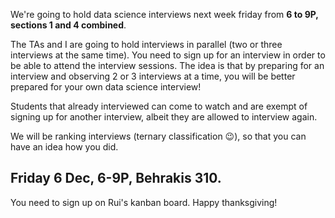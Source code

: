 We're going to hold data science interviews next week friday from **6 to 9P, sections 1 and 4 combined**.

The TAs and I are going to hold interviews in parallel (two or three  interviews at the same time). You need to sign up for an interview in order to be able to attend the interview sessions. The idea is that by preparing for an interview and observing 2 or 3 interviews at a time, you will be better prepared for your own data science interview!

Students that already interviewed can come to watch and are exempt of signing up for another interview, albeit they are allowed to interview again.

We will be ranking interviews (ternary classification 😉), so that you can have an idea how you did.


## Friday 6 Dec, 6-9P, Behrakis 310.
You need to sign up on Rui's kanban board.
Happy thanksgiving!